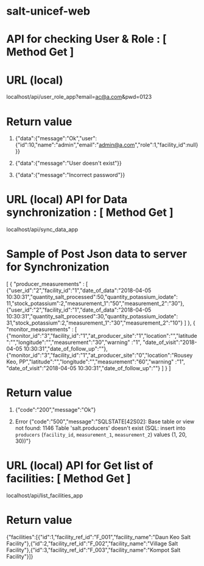 # salt-unicef-web

# API for checking User & Role : [ Method Get ]
# URL (local)
localhost/api/user_role_app?email=ac@a.com&pwd=0123

# Return value 
1. {"data":{"message":"Ok","user":{"id":10,"name":"admin","email":"admin@a.com","role":1,"facility_id":null}}}

2. {"data":{"message":"User doesn't exist"}}

3. {"data":{"message":"Incorrect password"}}


# URL (local) API for Data synchronization : [ Method Get ]
localhost/api/sync_data_app

# Sample of Post Json data to server for Synchronization
[
	{
		"producer_measurements" : [
					{"user_id":"2","facility_id":"1","date_of_data":"2018-04-05 10:30:31","quantity_salt_processed":50,"quantity_potassium_iodate": 11,"stock_potassium":2,"measurement_1":"50","measurement_2":"30"},
					{"user_id":"2","facility_id":"1","date_of_data":"2018-04-05 10:30:31","quantity_salt_processed":30,"quantity_potassium_iodate": 31,"stock_potassium":2,"measurement_1":"30","measurement_2":"10"}
			]
	},
	{
		"monitor_measurements" : [
					{"monitor_id":"3","facility_id":"1","at_producer_site":"1","location":"","latitude":"","longitude":"","measurement":"30","warning" :"1", "date_of_visit":"2018-04-05 10:30:31","date_of_follow_up":""},
					{"monitor_id":"3","facility_id":"1","at_producer_site":"0","location":"Rousey Keo, PP","latitude":"","longitude":"","measurement":"60","warning" :"1", "date_of_visit":"2018-04-05 10:30:31","date_of_follow_up":""}
			]
	}
]


# Return value
1. {"code":"200","message":"Ok"}

2. Error 
{"code":"500","message":"SQLSTATE[42S02]: Base table or view not found: 1146 Table 'salt.producers' doesn't exist (SQL: insert into `producers` (`facility_id`, `measurement_1`, `measurement_2`) values (1, 20, 30))"}

# URL (local) API for Get list of facilities: [ Method Get ]
localhost/api/list_facilities_app

# Return value
{"facilities":[{"id":1,"facility_ref_id":"F_001","facility_name":"Daun Keo Salt Facility"},{"id":2,"facility_ref_id":"F_002","facility_name":"Village Salt Facility"},{"id":3,"facility_ref_id":"F_003","facility_name":"Kompot Salt Facility"}]}